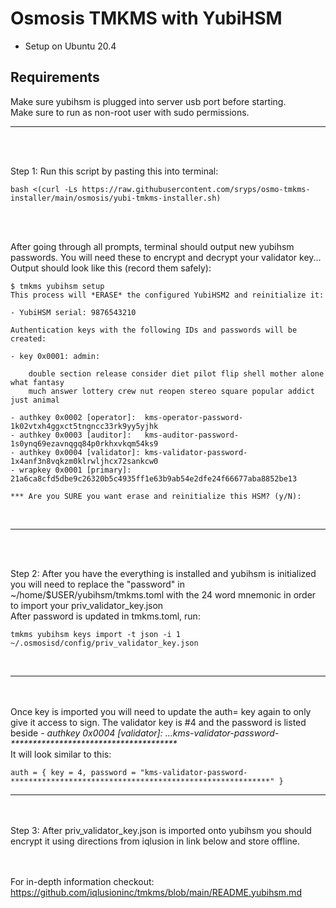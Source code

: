 # Osmosis TMKMS with YubiHSM

* Setup on Ubuntu 20.4

## Requirements
Make sure yubihsm is plugged into server usb port before starting.
<br>
Make sure to run as non-root user with sudo permissions.

<hr>
<br><br>

Step 1: Run this script by pasting this into terminal:
```
bash <(curl -Ls https://raw.githubusercontent.com/sryps/osmo-tmkms-installer/main/osmosis/yubi-tmkms-installer.sh)
```      
<br><br>

After going through all prompts, terminal should output new yubihsm passwords. You will need these to encrypt and decrypt your validator key...
Output should look like this (record them safely):
```
$ tmkms yubihsm setup
This process will *ERASE* the configured YubiHSM2 and reinitialize it:

- YubiHSM serial: 9876543210

Authentication keys with the following IDs and passwords will be created:

- key 0x0001: admin:

    double section release consider diet pilot flip shell mother alone what fantasy
    much answer lottery crew nut reopen stereo square popular addict just animal

- authkey 0x0002 [operator]:  kms-operator-password-1k02vtxh4ggxct5tngncc33rk9yy5yjhk
- authkey 0x0003 [auditor]:   kms-auditor-password-1s0ynq69ezavnqgq84p0rkhxvkqm54ks9
- authkey 0x0004 [validator]: kms-validator-password-1x4anf3n8vqkzm0klrwljhcx72sankcw0
- wrapkey 0x0001 [primary]:   21a6ca8cfd5dbe9c26320b5c4935ff1e63b9ab54e2dfe24f66677aba8852be13

*** Are you SURE you want erase and reinitialize this HSM? (y/N):
```
<br>
<hr>
<br><br>

Step 2: After you have the everything is installed and yubihsm is initialized you will need to replace the "password" in ~/home/$USER/yubihsm/tmkms.toml with the 24 word mnemonic in order to import your priv_validator_key.json
<br>
After password is updated in tmkms.toml, run:
```
tmkms yubihsm keys import -t json -i 1 ~/.osmosisd/config/priv_validator_key.json
```
<br><hr><br><br>
Once key is imported you will need to update the auth= key again to only give it access to sign. The validator key is #4 and the password is listed beside <i>- authkey 0x0004 [validator]: ...kms-validator-password-**************************************</i>
<br>It will look similar to this:
```
auth = { key = 4, password = "kms-validator-password-**********************************************************" }
```

<hr>
<br><br>
Step 3: After priv_validator_key.json is imported onto yubihsm you should encrypt it using directions from iqlusion in link below and store offline.

<br><br>
For in-depth information checkout: <a href="https://github.com/iqlusioninc/tmkms/blob/main/README.yubihsm.md">https://github.com/iqlusioninc/tmkms/blob/main/README.yubihsm.md</a>

